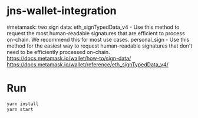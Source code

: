 # jns-wallet-integration

#metamask:
two sign data:
eth_signTypedData_v4 - Use this method to request the most human-readable signatures that are efficient to process on-chain. We recommend this for most use cases.
personal_sign - Use this method for the easiest way to request human-readable signatures that don't need to be efficiently processed on-chain.
https://docs.metamask.io/wallet/how-to/sign-data/
https://docs.metamask.io/wallet/reference/eth_signTypedData_v4/

# Run
```bash
yarn install
yarn start
```
